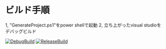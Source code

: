 # ビルド手順
1, "GenerateProject.ps1"をpower shellで起動
2, 立ち上がったvisual studioをデバッグビルド


[![DebugBuild](https://github.com/OonoYouji/ONEngine/actions/workflows/DebugBuild.yml/badge.svg)](https://github.com/OonoYouji/ONEngine/actions/workflows/DebugBuild.yml)
[![ReleaseBuild](https://github.com/OonoYouji/ONEngine/actions/workflows/ReleaseBuild.yml/badge.svg)](https://github.com/OonoYouji/ONEngine/actions/workflows/ReleaseBuild.yml)
